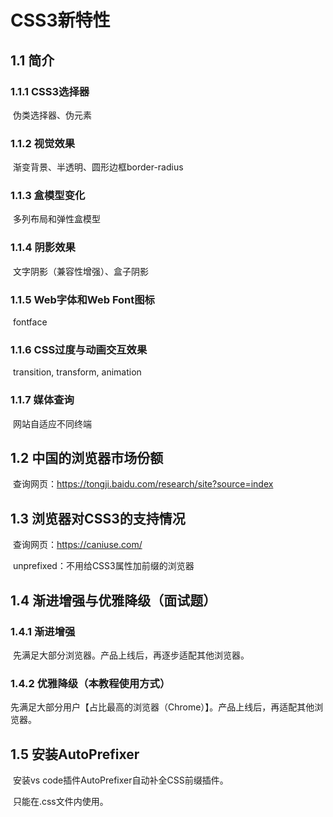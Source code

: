 # CSS3新特性

## 1.1 简介

### 		1.1.1 CSS3选择器

​		伪类选择器、伪元素

### 		1.1.2 视觉效果

​		渐变背景、半透明、圆形边框border-radius

### 		1.1.3 盒模型变化

​		多列布局和弹性盒模型

### 		1.1.4 阴影效果

​		文字阴影（兼容性增强）、盒子阴影

### 		1.1.5 Web字体和Web Font图标

​		fontface

### 		1.1.6 CSS过度与动画交互效果

​		transition, transform, animation

### 		1.1.7 媒体查询

​		网站自适应不同终端

## 1.2 中国的浏览器市场份额

​		查询网页：https://tongji.baidu.com/research/site?source=index

## 1.3 浏览器对CSS3的支持情况

​		查询网页：https://caniuse.com/

​		unprefixed：不用给CSS3属性加前缀的浏览器

## 1.4 渐进增强与优雅降级（面试题）

### 	1.4.1 渐进增强

​		先满足大部分浏览器。产品上线后，再逐步适配其他浏览器。

### 	1.4.2 优雅降级（本教程使用方式）

​		先满足大部分用户【占比最高的浏览器（Chrome）】。产品上线后，再适配其他浏览器。

## 1.5 安装AutoPrefixer

​		安装vs code插件AutoPrefixer自动补全CSS前缀插件。

​		只能在.css文件内使用。

